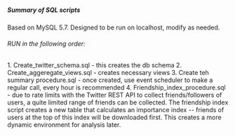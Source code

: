 <h5>Summary of SQL scripts</h5>

<p>Based on MySQL 5.7. Designed to be run on localhost, modify as needed.</p>

<h6>RUN in the following order:</h6>
1. Create_twitter_schema.sql
	- this creates the db schema 
2. Create_aggeregate_views.sql 
	- creates necessary views
3. Create teh summary procedure.sql
	- once created, use event scheduler to make a regular call, every hour is recommended
4. Friendship_index_procedure.sql
	- due to rate limits with the Twitter REST API to collect friends/followers of users, a quite limited range of friends can be collected. The friendship index script creates a new table that calculates an importance index -- friends of users at the top of this index will be downloaded first. This creates a more dynamic environment for analysis later.
